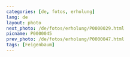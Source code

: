 ```yaml
---
categories: [de, fotos, erholung]
lang: de
layout: photo
next_photo: /de/fotos/erholung/P0000029.html
picname: P0000045
prev_photo: /de/fotos/erholung/P0000047.html
tags: [Feigenbaum]
---
```

